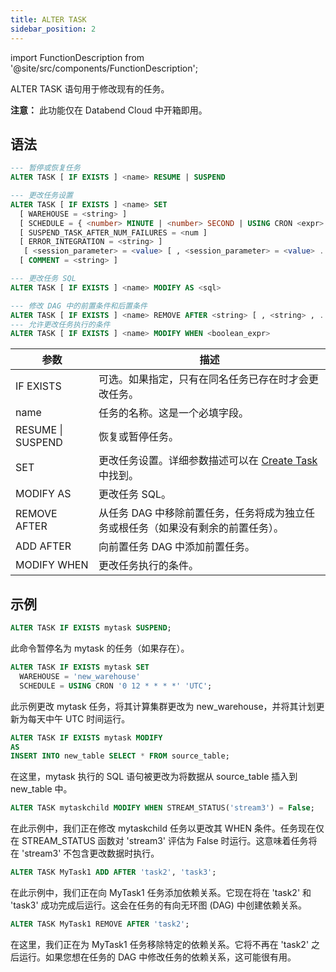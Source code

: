 ```yaml
---
title: ALTER TASK
sidebar_position: 2
---
```

import FunctionDescription from '@site/src/components/FunctionDescription';

<FunctionDescription description="Introduced or updated: v1.2.371"/>

ALTER TASK 语句用于修改现有的任务。

**注意：** 此功能仅在 Databend Cloud 中开箱即用。

## 语法

```sql
--- 暂停或恢复任务
ALTER TASK [ IF EXISTS ] <name> RESUME | SUSPEND

--- 更改任务设置
ALTER TASK [ IF EXISTS ] <name> SET
  [ WAREHOUSE = <string> ]
  [ SCHEDULE = { <number> MINUTE | <number> SECOND | USING CRON <expr> <time_zone> } ]
  [ SUSPEND_TASK_AFTER_NUM_FAILURES = <num ]
  [ ERROR_INTEGRATION = <string> ]
   [ <session_parameter> = <value> [ , <session_parameter> = <value> ... ] ]
  [ COMMENT = <string> ]

--- 更改任务 SQL
ALTER TASK [ IF EXISTS ] <name> MODIFY AS <sql>

--- 修改 DAG 中的前置条件和后置条件
ALTER TASK [ IF EXISTS ] <name> REMOVE AFTER <string> [ , <string> , ... ] | ADD AFTER <string> [ , <string> , ... ]
--- 允许更改任务执行的条件
ALTER TASK [ IF EXISTS ] <name> MODIFY WHEN <boolean_expr>
```

| 参数                             | 描述                                                                                                 |
|----------------------------------|------------------------------------------------------------------------------------------------------|
| IF EXISTS                        | 可选。如果指定，只有在同名任务已存在时才会更改任务。                                                 |
| name                             | 任务的名称。这是一个必填字段。                                                                         |
| RESUME \| SUSPEND                | 恢复或暂停任务。                                                                                       |
| SET                              | 更改任务设置。详细参数描述可以在 [Create Task](01-ddl-create_task.md) 中找到。                                                                               |
| MODIFY AS                        | 更改任务 SQL。                                                                                        |
| REMOVE AFTER | 从任务 DAG 中移除前置任务，任务将成为独立任务或根任务（如果没有剩余的前置任务）。 |
| ADD AFTER | 向前置任务 DAG 中添加前置任务。 |
| MODIFY WHEN | 更改任务执行的条件。 |

## 示例

```sql
ALTER TASK IF EXISTS mytask SUSPEND;
```
此命令暂停名为 mytask 的任务（如果存在）。

```sql
ALTER TASK IF EXISTS mytask SET
  WAREHOUSE = 'new_warehouse'
  SCHEDULE = USING CRON '0 12 * * * *' 'UTC';
```
此示例更改 mytask 任务，将其计算集群更改为 new_warehouse，并将其计划更新为每天中午 UTC 时间运行。

```sql
ALTER TASK IF EXISTS mytask MODIFY 
AS
INSERT INTO new_table SELECT * FROM source_table;
```
在这里，mytask 执行的 SQL 语句被更改为将数据从 source_table 插入到 new_table 中。

```sql
ALTER TASK mytaskchild MODIFY WHEN STREAM_STATUS('stream3') = False;
```
在此示例中，我们正在修改 mytaskchild 任务以更改其 WHEN 条件。任务现在仅在 STREAM_STATUS 函数对 'stream3' 评估为 False 时运行。这意味着任务将在 'stream3' 不包含更改数据时执行。

```sql
ALTER TASK MyTask1 ADD AFTER 'task2', 'task3';
```
在此示例中，我们正在向 MyTask1 任务添加依赖关系。它现在将在 'task2' 和 'task3' 成功完成后运行。这会在任务的有向无环图 (DAG) 中创建依赖关系。

```sql
ALTER TASK MyTask1 REMOVE AFTER 'task2';
```
在这里，我们正在为 MyTask1 任务移除特定的依赖关系。它将不再在 'task2' 之后运行。如果您想在任务的 DAG 中修改任务的依赖关系，这可能很有用。